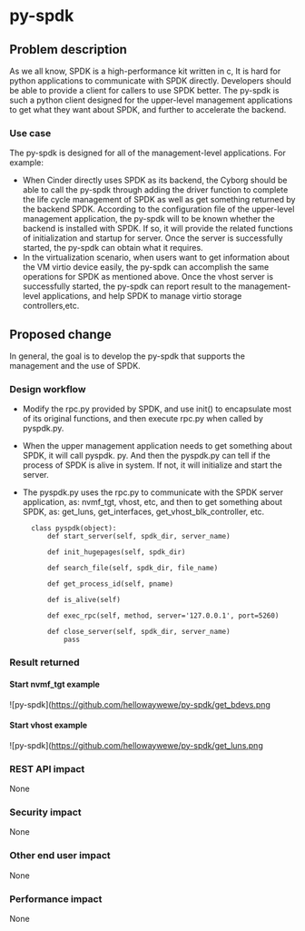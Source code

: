 # py-spdk
## Problem description

As we all know, SPDK is a high-performance kit written in c, It is hard for python applications to communicate with SPDK directly. Developers should be able to provide a client for callers to use SPDK better. The py-spdk is such a python client designed for the upper-level management applications to get what they want about SPDK, and further to accelerate the backend. 

### Use case

The py-spdk is designed for all of the management-level applications. For example:

* When Cinder directly uses SPDK as its backend, the Cyborg should be able to call the py-spdk through adding the driver function to complete the life cycle management of SPDK as well as get something returned by the backend SPDK. According to the configuration file of the upper-level management application, the py-spdk will to be known whether the backend is installed with SPDK. If so, it will provide the related functions of initialization and startup for server. Once the server is successfully started, the py-spdk can obtain what it requires. 
* In the virtualization scenario, when users want to get information about the VM virtio device easily, the py-spdk can accomplish the same operations for SPDK as mentioned above. Once the vhost server is successfully started, the py-spdk can report result to the management-level applications, and help SPDK to manage virtio storage controllers,etc.


## Proposed change

In general, the goal is to develop the py-spdk that supports the management and the use of SPDK.

### Design workflow

* Modify the rpc.py provided by SPDK, and use init() to encapsulate most of its original functions,  and then execute rpc.py when called by pyspdk.py.
* When the upper management application needs to get something about SPDK, it will call pyspdk. py. And then the pyspdk.py can tell if the process of SPDK is alive in system. If not, it will initialize and start the server.
* The pyspdk.py uses the rpc.py to communicate with the SPDK server application, as: nvmf_tgt, vhost, etc, and then to get something about SPDK, as: get_luns, get_interfaces, get_vhost_blk_controller, etc.

		class pyspdk(object):
            def start_server(self, spdk_dir, server_name)
        
            def init_hugepages(self, spdk_dir)
        
            def search_file(self, spdk_dir, file_name)
        
            def get_process_id(self, pname)
        
            def is_alive(self)
        
            def exec_rpc(self, method, server='127.0.0.1', port=5260)
        
            def close_server(self, spdk_dir, server_name)
                pass

### Result returned
#### Start nvmf_tgt example

![py-spdk](https://github.com/hellowaywewe/py-spdk/get_bdevs.png

#### Start vhost example

![py-spdk](https://github.com/hellowaywewe/py-spdk/get_luns.png


### REST API impact
None

### Security impact
None

### Other end user impact
None

### Performance impact
None

